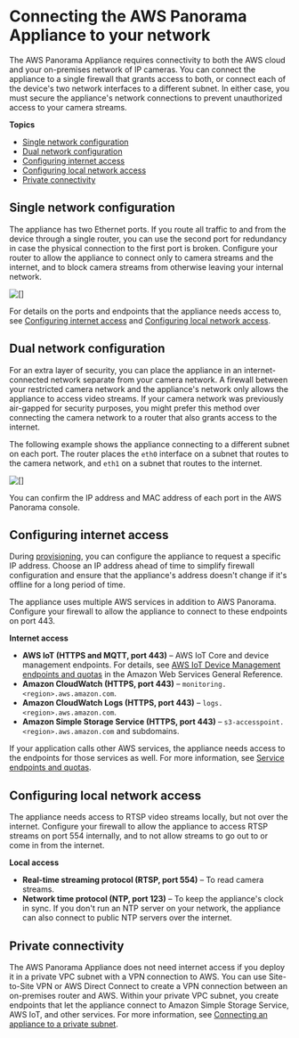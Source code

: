 # Connecting the AWS Panorama Appliance to your network<a name="appliance-network"></a>

The AWS Panorama Appliance requires connectivity to both the AWS cloud and your on\-premises network of IP cameras\. You can connect the appliance to a single firewall that grants access to both, or connect each of the device's two network interfaces to a different subnet\. In either case, you must secure the appliance's network connections to prevent unauthorized access to your camera streams\.

**Topics**
+ [Single network configuration](#appliance-network-single)
+ [Dual network configuration](#appliance-network-dual)
+ [Configuring internet access](#security-infrastructure-internet)
+ [Configuring local network access](#security-infrastructure-local)
+ [Private connectivity](#appliance-network-vpn)

## Single network configuration<a name="appliance-network-single"></a>

The appliance has two Ethernet ports\. If you route all traffic to and from the device through a single router, you can use the second port for redundancy in case the physical connection to the first port is broken\. Configure your router to allow the appliance to connect only to camera streams and the internet, and to block camera streams from otherwise leaving your internal network\.

![\[\]](http://docs.aws.amazon.com/panorama/latest/dev/images/networking-single.png)

For details on the ports and endpoints that the appliance needs access to, see [Configuring internet access](#security-infrastructure-internet) and [Configuring local network access](#security-infrastructure-local)\.

## Dual network configuration<a name="appliance-network-dual"></a>

For an extra layer of security, you can place the appliance in an internet\-connected network separate from your camera network\. A firewall between your restricted camera network and the appliance's network only allows the appliance to access video streams\. If your camera network was previously air\-gapped for security purposes, you might prefer this method over connecting the camera network to a router that also grants access to the internet\.

The following example shows the appliance connecting to a different subnet on each port\. The router places the `eth0` interface on a subnet that routes to the camera network, and `eth1` on a subnet that routes to the internet\.

![\[\]](http://docs.aws.amazon.com/panorama/latest/dev/images/networking-dual.png)

You can confirm the IP address and MAC address of each port in the AWS Panorama console\.

## Configuring internet access<a name="security-infrastructure-internet"></a>

During [provisioning](gettingstarted-setup.md), you can configure the appliance to request a specific IP address\. Choose an IP address ahead of time to simplify firewall configuration and ensure that the appliance's address doesn't change if it's offline for a long period of time\.

The appliance uses multiple AWS services in addition to AWS Panorama\. Configure your firewall to allow the appliance to connect to these endpoints on port 443\.

**Internet access**
+ **AWS IoT \(HTTPS and MQTT, port 443\)** – AWS IoT Core and device management endpoints\. For details, see [AWS IoT Device Management endpoints and quotas](https://docs.aws.amazon.com/general/latest/gr/iot_device_management.html) in the Amazon Web Services General Reference\.
+ **Amazon CloudWatch \(HTTPS, port 443\)** – `monitoring.<region>.aws.amazon.com`\.
+ **Amazon CloudWatch Logs \(HTTPS, port 443\)** – `logs.<region>.aws.amazon.com`\.
+ **Amazon Simple Storage Service \(HTTPS, port 443\)** – `s3-accesspoint.<region>.aws.amazon.com` and subdomains\.

If your application calls other AWS services, the appliance needs access to the endpoints for those services as well\. For more information, see [Service endpoints and quotas](https://docs.aws.amazon.com/general/latest/gr/aws-service-information.html)\.

## Configuring local network access<a name="security-infrastructure-local"></a>

The appliance needs access to RTSP video streams locally, but not over the internet\. Configure your firewall to allow the appliance to access RTSP streams on port 554 internally, and to not allow streams to go out to or come in from the internet\. 

**Local access**
+ **Real\-time streaming protocol \(RTSP, port 554\)** – To read camera streams\.
+ **Network time protocol \(NTP, port 123\)** – To keep the appliance's clock in sync\. If you don't run an NTP server on your network, the appliance can also connect to public NTP servers over the internet\.

## Private connectivity<a name="appliance-network-vpn"></a>

The AWS Panorama Appliance does not need internet access if you deploy it in a private VPC subnet with a VPN connection to AWS\. You can use Site\-to\-Site VPN or AWS Direct Connect to create a VPN connection between an on\-premises router and AWS\. Within your private VPC subnet, you create endpoints that let the appliance connect to Amazon Simple Storage Service, AWS IoT, and other services\. For more information, see [Connecting an appliance to a private subnet](api-endpoints.md#services-vpc-appliance)\.